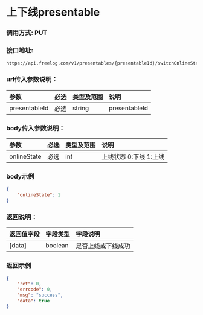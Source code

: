 # 上下线presentable

### 调用方式: PUT

### 接口地址:

```
https://api.freelog.com/v1/presentables/{presentableId}/switchOnlineState
```

### url传入参数说明：

| 参数 | 必选 | 类型及范围 | 说明 |
| :--- | :--- | :--- | :--- |
|presentableId|必选|string|presentableId|


### body传入参数说明：

| 参数 | 必选 | 类型及范围 | 说明 |
| :--- | :--- | :--- | :--- |
|onlineState|必选|int| 上线状态 0:下线 1:上线|

### body示例

```json
{
    "onlineState": 1
}
```

### 返回说明：

| 返回值字段 | 字段类型 | 字段说明 |
| :--- | :--- | :--- |
| [data] | boolean | 是否上线或下线成功|


### 返回示例

```json
{
    "ret": 0,
    "errcode": 0,
    "msg": "success",
    "data": true
}
```
